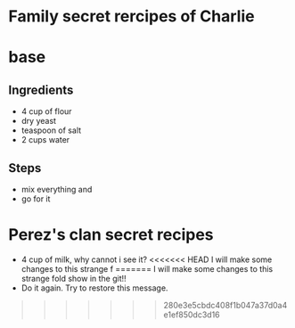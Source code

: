 # Family secret rercipes of Charlie

# base

## Ingredients
- 4 cup of flour
- dry yeast
- teaspoon of salt
- 2 cups water

## Steps
- mix everything and
- go for it

# Perez's clan secret recipes
- 4 cup of milk,
why cannot i see it?
<<<<<<< HEAD
I will make some changes to this strange f
=======
I will make some changes to this strange fold
show in the git!!
- Do it again. Try to restore this message.
>>>>>>> 280e3e5cbdc408f1b047a37d0a4e1ef850dc3d16
